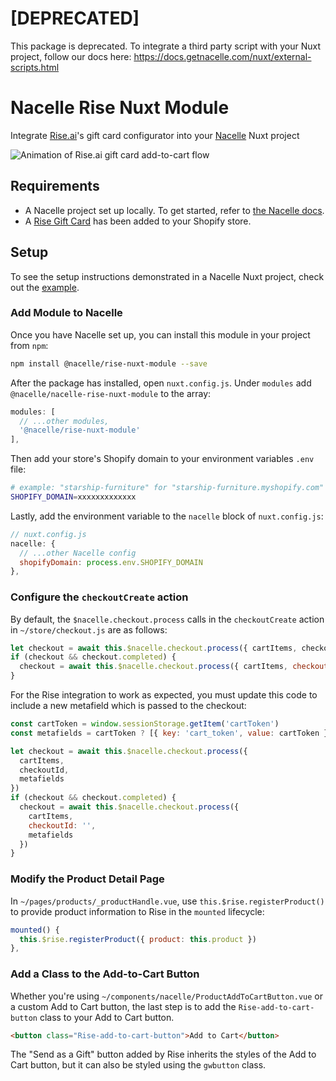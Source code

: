 # [DEPRECATED]

This package is deprecated. To integrate a third party script with your Nuxt project, follow our docs here: https://docs.getnacelle.com/nuxt/external-scripts.html

# Nacelle Rise Nuxt Module

Integrate [Rise.ai](https://www.rise.ai)'s gift card configurator into your [Nacelle](https://getnacelle.com/) Nuxt project

![Animation of Rise.ai gift card add-to-cart flow](https://nacelle-assets.s3-us-west-2.amazonaws.com/documentation/nacelle-rise-ai-gift-card-demo.gif)

## Requirements

- A Nacelle project set up locally. To get started, refer to [the Nacelle docs](https://docs.getnacelle.com).
- A [Rise Gift Card](https://dashboard.rise-ai.com/gift-cards) has been added to your Shopify store.

## Setup

To see the setup instructions demonstrated in a Nacelle Nuxt project, check out the [example](./example).

### Add Module to Nacelle

Once you have Nacelle set up, you can install this module in your project from `npm`:

```sh
npm install @nacelle/rise-nuxt-module --save
```

After the package has installed, open `nuxt.config.js`. Under `modules` add `@nacelle/nacelle-rise-nuxt-module` to the array:

```js
modules: [
  // ...other modules,
  '@nacelle/rise-nuxt-module'
],
```

Then add your store's Shopify domain to your environment variables `.env` file:

```sh
# example: "starship-furniture" for "starship-furniture.myshopify.com"
SHOPIFY_DOMAIN=xxxxxxxxxxxxx
```

Lastly, add the environment variable to the `nacelle` block of `nuxt.config.js`:

```javascript
// nuxt.config.js
nacelle: {
  // ...other Nacelle config
  shopifyDomain: process.env.SHOPIFY_DOMAIN
},
```

### Configure the `checkoutCreate` action

By default, the `$nacelle.checkout.process` calls in the `checkoutCreate` action in `~/store/checkout.js` are as follows:

```javascript
let checkout = await this.$nacelle.checkout.process({ cartItems, checkoutId })
if (checkout && checkout.completed) {
  checkout = await this.$nacelle.checkout.process({ cartItems, checkoutId: '' })
}
```

For the Rise integration to work as expected, you must update this code to include a new metafield which is passed to the checkout:

```javascript
const cartToken = window.sessionStorage.getItem('cartToken')
const metafields = cartToken ? [{ key: 'cart_token', value: cartToken }] : []

let checkout = await this.$nacelle.checkout.process({
  cartItems,
  checkoutId,
  metafields
})
if (checkout && checkout.completed) {
  checkout = await this.$nacelle.checkout.process({
    cartItems,
    checkoutId: '',
    metafields
  })
}
```

### Modify the Product Detail Page

In `~/pages/products/_productHandle.vue`, use `this.$rise.registerProduct()` to provide product information to Rise in the `mounted` lifecycle:

```javascript
mounted() {
  this.$rise.registerProduct({ product: this.product })
},
```

### Add a Class to the Add-to-Cart Button

Whether you're using `~/components/nacelle/ProductAddToCartButton.vue` or a custom Add to Cart button, the last step is to add the `Rise-add-to-cart-button` class to your Add to Cart button.

```html
<button class="Rise-add-to-cart-button">Add to Cart</button>
```

The "Send as a Gift" button added by Rise inherits the styles of the Add to Cart button, but it can also be styled using the `gwbutton` class.
